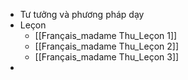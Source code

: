 - Tư tưởng và phương pháp dạy
- Leçon
	- [[Français_madame Thu_Leçon 1]]
	- [[Français_madame Thu_Leçon 2]]
	- [[Français_madame Thu_Leçon 3]]
-